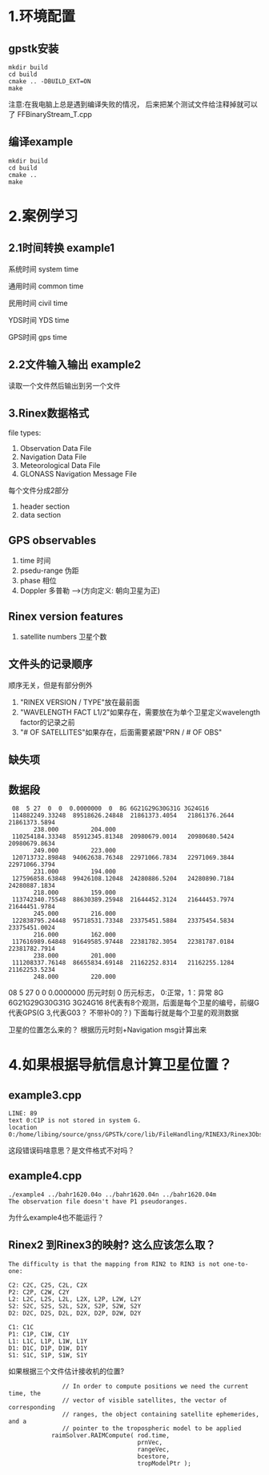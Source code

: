 
# 1.环境配置

## gpstk安装
```
mkdir build
cd build
cmake .. -DBUILD_EXT=ON
make
```

注意:在我电脑上总是遇到编译失败的情况， 后来把某个测试文件给注释掉就可以了
FFBinaryStream_T.cpp

## 编译example
```
mkdir build
cd build
cmake ..
make
```

# 2.案例学习

## 2.1时间转换 example1
系统时间 system time

通用时间 common time

民用时间 civil time

YDS时间 YDS time

GPS时间 gps time

## 2.2文件输入输出 example2
读取一个文件然后输出到另一个文件


## 3.Rinex数据格式
file types:

1. Observation Data File
2. Navigation Data File
3. Meteorological Data File
4. GLONASS Navigation Message File

每个文件分成2部分
1. header section
2. data section


## GPS observables
1. time  时间
2. psedu-range 伪距
3. phase 相位
4. Doppler 多普勒 -->(方向定义: 朝向卫星为正)

## Rinex version features
1. satellite numbers 卫星个数

## 文件头的记录顺序
顺序无关，但是有部分例外
1. "RINEX VERSION / TYPE"放在最前面
2. "WAVELENGTH FACT L1/2"如果存在，需要放在为单个卫星定义wavelength factor的记录之前
3. "# OF SATELLITES"如果存在，后面需要紧跟"PRN / # OF OBS"

## 缺失项

## 数据段
```
 08  5 27  0  0  0.0000000  0  8G 6G21G29G30G31G 3G24G16
 114882249.33248  89518626.24848  21861373.4054   21861376.2644   21861373.5894
       238.000         204.000
 110254184.33348  85912345.81348  20980679.0014   20980680.5424   20980679.8634
       249.000         223.000
 120713732.89848  94062638.76348  22971066.7834   22971069.3844   22971066.3794
       231.000         194.000
 127596858.63848  99426108.12048  24280886.5204   24280890.7184   24280887.1834
       218.000         159.000
 113742340.75548  88630389.25948  21644452.3124   21644453.7974   21644451.9784
       245.000         216.000
 122838795.24448  95718531.73348  23375451.5884   23375454.5834   23375451.0024
       216.000         162.000
 117616989.64848  91649585.97448  22381782.3054   22381787.0184   22381782.7914
       238.000         201.000
 111208337.76148  86655834.69148  21162252.8314   21162255.1284   21162253.5234
       248.000         220.000
```

08  5 27  0  0  0.0000000 历元时刻
0 历元标志， 0:正常，1：异常
8G 6G21G29G30G31G 3G24G16 8代表有8个观测，后面是每个卫星的编号，前缀G代表GPS(G 3,代表G03？ 不带补0的？)
下面每行就是每个卫星的观测数据

卫星的位置怎么来的？
根据历元时刻+Navigation msg计算出来


# 4.如果根据导航信息计算卫星位置？


## example3.cpp
```
LINE: 89
text 0:C1P is not stored in system G.
location 0:/home/libing/source/gnss/GPSTk/core/lib/FileHandling/RINEX3/Rinex3ObsHeader.cpp:2476
```
这段错误码啥意思？是文件格式不对吗？

## example4.cpp
```
./example4 ../bahr1620.04o ../bahr1620.04n ../bahr1620.04m
The observation file doesn't have P1 pseudoranges.
```
为什么example4也不能运行？

## Rinex2 到Rinex3的映射? 这么应该怎么取？
```
The difficulty is that the mapping from RIN2 to RIN3 is not one-to-one:

C2: C2C, C2S, C2L, C2X
P2: C2P, C2W, C2Y
L2: L2C, L2S, L2L, L2X, L2P, L2W, L2Y
S2: S2C, S2S, S2L, S2X, S2P, S2W, S2Y
D2: D2C, D2S, D2L, D2X, D2P, D2W, D2Y

C1: C1C
P1: C1P, C1W, C1Y
L1: L1C, L1P, L1W, L1Y
D1: D1C, D1P, D1W, D1Y
S1: S1C, S1P, S1W, S1Y
```

如果根据三个文件估计接收机的位置?
```
               // In order to compute positions we need the current time, the
               // vector of visible satellites, the vector of corresponding
               // ranges, the object containing satellite ephemerides, and a
               // pointer to the tropospheric model to be applied
            raimSolver.RAIMCompute( rod.time,
                                    prnVec,
                                    rangeVec,
                                    bcestore,
                                    tropModelPtr );
```
